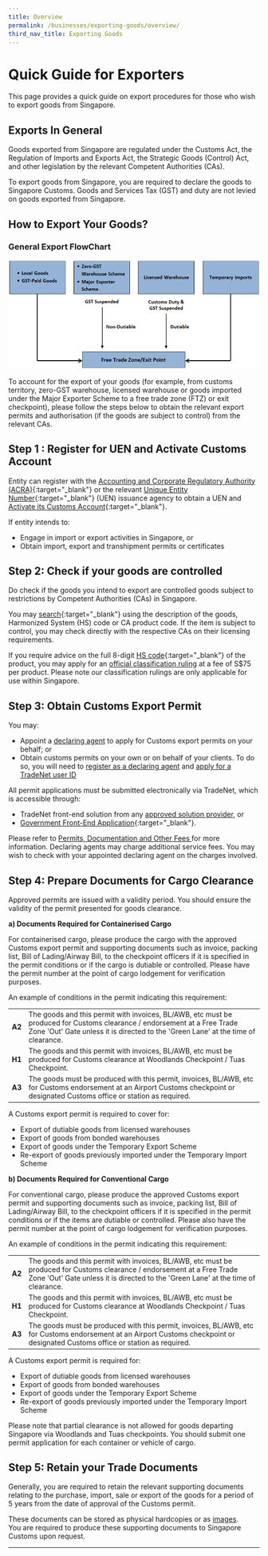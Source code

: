 ```yaml
---
title: Overview
permalink: /businesses/exporting-goods/overview/
third_nav_title: Exporting Goods
---
```

# Quick Guide for Exporters

This page provides a quick guide on export procedures for those who wish to export goods from Singapore.

## Exports In General

Goods exported from Singapore are regulated under the Customs Act, the Regulation of Imports and Exports Act, the Strategic Goods (Control) Act, and other legislation by the relevant Competent Authorities (CAs).

To export goods from Singapore, you are required to declare the goods to Singapore Customs. Goods and Services Tax (GST) and duty are not levied on goods exported from Singapore.

## How to Export Your Goods?

### General Export FlowChart

![Export FlowChart](/images/ExportFlowChart.png) 

To account for the export of your goods (for example, from customs territory, zero-GST warehouse, licensed warehouse or goods imported under the Major Exporter Scheme to a free trade zone (FTZ) or exit checkpoint), please follow the steps below to obtain the relevant export permits and authorisation (if the goods are subject to control) from the relevant CAs.


## Step 1 : Register for UEN and Activate Customs Account

Entity can register with the [Accounting and Corporate Regulatory Authority (ACRA)](http://www.acra.gov.sg/){:target="_blank"} or the relevant  [Unique Entity Number](http://www.uen.gov.sg/){:target="_blank"} (UEN) issuance agency to obtain a UEN and
[Activate its Customs Account](https://www.tradenet.gov.sg/TN41EFORM/tds/sp/splogin.do?action=init_acct){:target="_blank"}.

If entity intends to:
-   Engage in import or export activities in Singapore, or
-   Obtain import, export and transhipment permits or certificates

## Step 2: Check if your goods are controlled
Do check if the goods you intend to export are controlled goods subject to restrictions by Competent Authorities (CAs) in Singapore.

You may  [search](https://www.tradenet.gov.sg/tradenet/portlets/search/searchHSCA/searchInitHSCA.do){:target="_blank"} using the description of the goods, Harmonized System (HS) code or CA product code. If the item is subject to control, you may check directly with the respective CAs on their licensing requirements.

If you require advice on the full 8-digit  [HS code](https://www.tradenet.gov.sg/tradenet/portlets/search/searchHSCA/searchInitHSCA.do){:target="_blank"} of the product, you may apply for an  [official classification ruling](/files/businesses/application-for-classification.doc)  at a fee of S$75 per product. Please note our classification rulings are only applicable for use within Singapore.

## Step 3:  Obtain Customs Export Permit
You may:

-   Appoint a  [declaring agent](/businesses/business-resources/directories-of-service-providers/list-of-local-forwarding-agents)  to apply for Customs export permits on your behalf; or
-   Obtain customs permits on your own or on behalf of your clients. To do so, you will need to  [register as a declaring agent](/businesses/new-traders-and-registration-services/registration-services/apply-update-renew-terminate-declaring-agent-account-and-declarant)  and  [apply for a TradeNet user ID](/businesses/national-single-window/overview/what-you-need-to-know-about-tradenet)

All permit applications must be submitted electronically via TradeNet, which is accessible through:

-   TradeNet front-end solution from any  [approved solution provider](/businesses/national-single-window/overview/TradeNet-Solution-Providers), or
-   [Government Front-End Application](https://www.tradenet.gov.sg/tradenet/login.portal){:target="_blank"}.

Please refer to [Permits, Documentation and Other Fees ](https://www.customs.gov.sg/businesses/valuation-duties-taxes-fees/permits-documentation-and-other-fees/) for more information. Declaring agents may charge additional service fees. You may wish to check with your appointed declaring agent on the charges involved.

## Step 4: Prepare Documents for Cargo Clearance 
Approved permits are issued with a validity period. You should ensure the validity of the permit presented for goods clearance.

**a) Documents Required for Containerised Cargo**

For containerised cargo, please produce the cargo with the approved Customs export permit and supporting documents such as invoice, packing list, Bill of Lading/Airway Bill, to the checkpoint officers if it is specified in the permit conditions or if the cargo is dutiable or controlled. Please have the permit number at the point of cargo lodgement for verification purposes.

An example of conditions in the permit indicating this requirement:

|  |  |
|--|--|
| **A2** | The goods and this permit with invoices, BL/AWB, etc must be produced for Customs clearance / endorsement at a Free Trade Zone 'Out' Gate unless it is directed to the 'Green Lane' at the time of clearance\. |
| **H1** | The goods and this permit with invoices, BL/AWB, etc must be produced for Customs clearance at Woodlands Checkpoint / Tuas Checkpoint\. |
| **A3** | The goods must be produced with this permit, invoices, BL/AWB, etc for Customs endorsement at an Airport Customs checkpoint or designated Customs office or station as required\.  |

A Customs export permit is required to cover for:

-   Export of dutiable goods from licensed warehouses
-   Export of goods from bonded warehouses
-   Export of goods under the Temporary Export Scheme
-   Re-export of goods previously imported under the Temporary Import Scheme

**b) Documents Required for Conventional Cargo**

For conventional cargo, please produce the approved Customs export permit and supporting documents such as invoice, packing list, Bill of Lading/Airway Bill, to the checkpoint officers if it is specified in the permit conditions or if the items are dutiable or controlled. Please also have the permit number at the point of cargo lodgement for verification purposes.

An example of conditions in the permit indicating this requirement:

|  |  |
|--|--|
| **A2** |  The goods and this permit with invoices, BL/AWB, etc must be produced for Customs clearance / endorsement at a Free Trade Zone 'Out' Gate unless it is directed to the 'Green Lane' at the time of clearance\.|
| **H1**  | The goods and this permit with invoices, BL/AWB, etc must be produced for Customs clearance at Woodlands Checkpoint / Tuas Checkpoint\.  |
|  **A3** | The goods must be produced with this permit, invoices, BL/AWB, etc for Customs endorsement at an Airport Customs checkpoint or designated Customs office or station as required\.  |

A Customs export permit is required for:

-   Export of dutiable goods from licensed warehouses
-   Export of goods from bonded warehouses
-   Export of goods under the Temporary Export Scheme
-   Re-export of goods previously imported under the Temporary Import Scheme

Please note that partial clearance is not allowed for goods departing Singapore via Woodlands and Tuas checkpoints. You should submit one permit application for each container or vehicle of cargo.

## Step 5: Retain your Trade Documents

Generally, you are required to retain the relevant supporting documents relating to the purchase, import, sale or export of the goods for a period of 5 years from the date of approval of the Customs permit.

These documents can be stored as physical hardcopies or as [images](/files/businesses/Customs-guide-on-keeping-and-maintaining-records-in-image-system.pdf). 
<br> You are required to produce these supporting documents to Singapore Customs upon request.

***